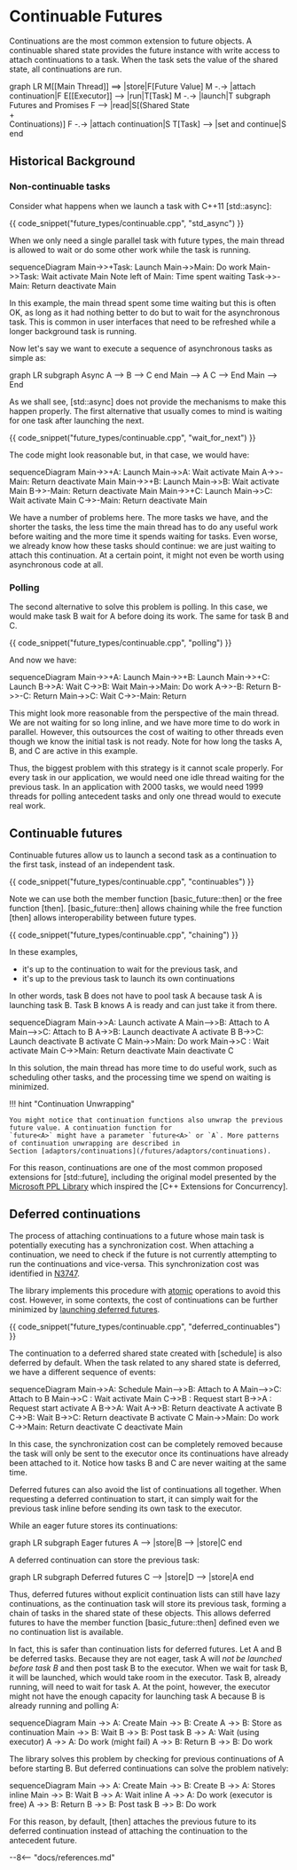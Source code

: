 # Continuable Futures

Continuations are the most common extension to future objects. A continuable shared state provides the future instance
with write access to attach continuations to a task. When the task sets the value of the shared state, all continuations
are run.

<div class="mermaid">
graph LR
M[[Main Thread]] ==> |store|F[Future Value]
M -.-> |attach continuation|F
E[[Executor]] --> |run|T[Task]
M -.-> |launch|T
subgraph Futures and Promises
F --> |read|S[(Shared State <br> + <br> Continuations)]
F -.-> |attach continuation|S
T[Task] --> |set and continue|S
end
</div>

## Historical Background

### Non-continuable tasks

Consider what happens when we launch a task with C++11 [std::async]:

{{ code_snippet("future_types/continuable.cpp", "std_async") }}

When we only need a single parallel task with future types, the main thread is allowed to wait or do some other work
while the task is running.

<div class="mermaid">
sequenceDiagram
    Main->>+Task: Launch
    Main->>Main: Do work
    Main->>Task: Wait
    activate Main
    Note left of Main: Time spent waiting
    Task->>-Main: Return
    deactivate Main
</div>

In this example, the main thread spent some time waiting but this is often OK, as long as it had nothing better to do
but to wait for the asynchronous task. This is common in user interfaces that need to be refreshed while a longer
background task is running.

Now let's say we want to execute a sequence of asynchronous tasks as simple as:

<div class="mermaid">
graph LR
subgraph Async
A --> B --> C
end
Main --> A
C --> End
Main --> End
</div>

As we shall see, [std::async] does not provide the mechanisms to make this happen properly. The first alternative that
usually comes to mind is waiting for one task after launching the next.

{{ code_snippet("future_types/continuable.cpp", "wait_for_next") }}

The code might look reasonable but, in that case, we would have:

<div class="mermaid">
sequenceDiagram
    Main->>+A: Launch
    Main->>A: Wait
    activate Main
    A->>-Main: Return
    deactivate Main
    Main->>+B: Launch
    Main->>B: Wait
    activate Main
    B->>-Main: Return
    deactivate Main
    Main->>+C: Launch
    Main->>C: Wait
    activate Main
    C->>-Main: Return
    deactivate Main
</div>

We have a number of problems here. The more tasks we have, and the shorter the tasks, the less time the main thread has
to do any useful work before waiting and the more time it spends waiting for tasks. Even worse, we already know how
these tasks should continue: we are just waiting to attach this continuation. At a certain point, it might not even be
worth using asynchronous code at all.

### Polling

The second alternative to solve this problem is polling. In this case, we would make task B wait for A before doing its
work. The same for task B and C.

{{ code_snippet("future_types/continuable.cpp", "polling") }}

And now we have:

<div class="mermaid">
sequenceDiagram
    Main->>+A: Launch
    Main->>+B: Launch
    Main->>+C: Launch
    B->>A: Wait
    C->>B: Wait
    Main->>Main: Do work
    A->>-B: Return
    B->>-C: Return
    Main->>C: Wait
    C->>-Main: Return
</div>

This might look more reasonable from the perspective of the main thread. We are not waiting for so long inline, and we
have more time to do work in parallel. However, this outsources the cost of waiting to other threads even though we know
the initial task is not ready. Note for how long the tasks A, B, and C are active in this example.

Thus, the biggest problem with this strategy is it cannot scale properly. For every task in our application, we would
need one idle thread waiting for the previous task. In an application with 2000 tasks, we would need 1999 threads for
polling antecedent tasks and only one thread would to execute real work.

## Continuable futures

Continuable futures allow us to launch a second task as a continuation to the first task, instead of an independent
task.

{{ code_snippet("future_types/continuable.cpp", "continuables") }}

Note we can use both the member function [basic_future::then] or the free function [then]. [basic_future::then] allows
chaining while the free function [then] allows interoperability between future types.

{{ code_snippet("future_types/continuable.cpp", "chaining") }}

In these examples,

- it's up to the continuation to wait for the previous task, and
- it's up to the previous task to launch its own continuations

In other words, task B does not have to pool task A because task A is launching task B. Task B knows A is ready and can
just take it from there.

<div class="mermaid">
sequenceDiagram
    Main->>A: Launch
    activate A
    Main-->>B: Attach to A
    Main-->>C: Attach to B
    A->>B: Launch
    deactivate A
    activate B
    B->>C: Launch
    deactivate B
    activate C
    Main->>Main: Do work
    Main->>C : Wait
    activate Main
    C->>Main: Return
    deactivate Main
    deactivate C
</div>

In this solution, the main thread has more time to do useful work, such as scheduling other tasks, and the processing
time we spend on waiting is minimized.

!!! hint "Continuation Unwrapping"

    You might notice that continuation functions also unwrap the previous future value. A continuation function for
    `future<A>` might have a parameter `future<A>` or `A`. More patterns of continuation unwrapping are described in
    Section [adaptors/continuations](/futures/adaptors/continuations). 

For this reason, continuations are one of the most common proposed extensions for [std::future], including the original
model presented by
the [Microsoft PPL Library](https://docs.microsoft.com/en-us/cpp/parallel/concrt/parallel-patterns-library-ppl?redirectedfrom=MSDN&view=msvc-160)
which inspired the [C++ Extensions for Concurrency].

## Deferred continuations

The process of attaching continuations to a future whose main task is potentially executing has a synchronization cost.
When attaching a continuation, we need to check if the future is not currently attempting to run the continuations and
vice-versa. This synchronization cost was identified
in [N3747](http://www.open-std.org/jtc1/sc22/wg21/docs/papers/2013/n3747.pdf).

The library implements this procedure with [atomic](https://en.cppreference.com/w/cpp/atomic/atomic) operations to avoid
this cost. However, in some contexts, the cost of continuations can be further minimized
by [launching deferred futures](/futures/launching/).

{{ code_snippet("future_types/continuable.cpp", "deferred_continuables") }}

The continuation to a deferred shared state created with [schedule] is also deferred by default. When the task related
to any shared state is deferred, we have a different sequence of events:

<div class="mermaid">
sequenceDiagram
    Main->>A: Schedule
    Main-->>B: Attach to A
    Main-->>C: Attach to B
    Main->>C : Wait
    activate Main
    C->>B : Request start
    B->>A : Request start
    activate A
    B->>A: Wait
    A->>B: Return
    deactivate A
    activate B
    C->>B: Wait
    B->>C: Return
    deactivate B
    activate C
    Main->>Main: Do work
    C->>Main: Return
    deactivate C
    deactivate Main
</div>

In this case, the synchronization cost can be completely removed because the task will only be sent to the executor once
its continuations have already been attached to it. Notice how tasks B and C are never waiting at the same time.

Deferred futures can also avoid the list of continuations all together. When requesting a deferred continuation to
start, it can simply wait for the previous task inline before sending its own task to the executor.

While an eager future stores its continuations:

<div class="mermaid">
graph LR
subgraph Eager futures
A --> |store|B --> |store|C
end
</div>

A deferred continuation can store the previous task:

<div class="mermaid">
graph LR
subgraph Deferred futures
C --> |store|D --> |store|A
end
</div>

Thus, deferred futures without explicit continuation lists can still have lazy continuations, as the continuation task
will store its previous task, forming a chain of tasks in the shared state of these objects. This allows deferred
futures to have the member function [basic_future::then] defined even we no continuation list is available.

In fact, this is safer than continuation lists for deferred futures. Let A and B be deferred tasks. Because they are not
eager, task A will _not be launched before task B_ and then post task B to the executor. When we wait for task B, it
will be launched, which would take room in the executor. Task B, already running, will need to wait for task A. At the
point, however, the executor might not have the enough capacity for launching task A because B is already running and
polling A:

<div class="mermaid">
sequenceDiagram
    Main ->> A: Create
    Main ->> B: Create
    A ->> B: Store as continuation
    Main ->> B: Wait
    B ->> B: Post task
    B ->> A: Wait (using executor)
    A ->> A: Do work (might fail)
    A ->> B: Return
    B ->> B: Do work
</div>

The library solves this problem by checking for previous continuations of A before starting B. But deferred
continuations can solve the problem natively:

<div class="mermaid">
sequenceDiagram
    Main ->> A: Create
    Main ->> B: Create
    B ->> A: Stores inline
    Main ->> B: Wait
    B ->> A: Wait inline
    A ->> A: Do work (executor is free)
    A ->> B: Return
    B ->> B: Post task
    B ->> B: Do work
</div>

For this reason, by default, [then] attaches the previous future to its deferred continuation instead of attaching the
continuation to the antecedent future.

--8<-- "docs/references.md"